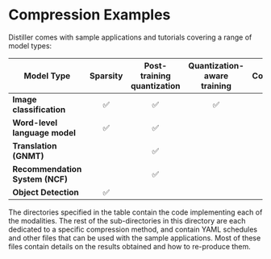 # Compression Examples

Distiller comes with sample applications and tutorials covering a range of model types:

| Model Type | Sparsity | Post-training quantization | Quantization-aware training | Auto Compression (AMC) | In Directories |
|------------|:--------:|:--------------------------:|:---------------------------:|:----------------------:|----------------|
| **Image classification** | :white_check_mark: | :white_check_mark: | :white_check_mark: | :white_check_mark: | [classifier_compression](https://github.com/NervanaSystems/distiller/tree/master/examples/classifier_compression), [auto_compression/amc](https://github.com/NervanaSystems/distiller/tree/master/examples/auto_compression/amc) |
| **Word-level language model** | :white_check_mark: | :white_check_mark: | | |[word_language_model](https://github.com/NervanaSystems/distiller/tree/master/examples/word_language_model) |
| **Translation (GNMT)** | | :white_check_mark: | | | [GNMT](https://github.com/NervanaSystems/distiller/tree/master/examples/GNMT) |
| **Recommendation System (NCF)** | |  :white_check_mark: | | | [ncf](https://github.com/NervanaSystems/distiller/tree/master/examples/ncf) |
| **Object Detection** |  :white_check_mark: | | | | [object_detection_compression](https://github.com/NervanaSystems/distiller/tree/master/examples/object_detection_compression) |

The directories specified in the table contain the code implementing each of the modalities. The rest of the sub-directories in this directory are each dedicated to a specific compression method, and contain YAML schedules and other files that can be used with the sample applications. Most of these files contain details on the results obtained and how to re-produce them.
